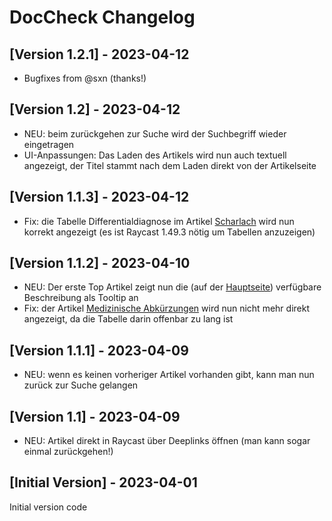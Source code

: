 # DocCheck Changelog

## [Version 1.2.1] - 2023-04-12

- Bugfixes from @sxn (thanks!)

## [Version 1.2] - 2023-04-12

- NEU: beim zurückgehen zur Suche wird der Suchbegriff wieder eingetragen
- UI-Anpassungen: Das Laden des Artikels wird nun auch textuell angezeigt, der Titel stammt nach dem Laden direkt von der Artikelseite

## [Version 1.1.3] - 2023-04-12

- Fix: die Tabelle Differentialdiagnose im Artikel [Scharlach](https://flexikon.doccheck.com/de/Scharlach) wird nun korrekt angezeigt (es ist Raycast 1.49.3 nötig um Tabellen anzuzeigen)

## [Version 1.1.2] - 2023-04-10

- NEU: Der erste Top Artikel zeigt nun die (auf der [Hauptseite](https://flexikon.doccheck.com/de/Hauptseite)) verfügbare Beschreibung als Tooltip an
- Fix: der Artikel [Medizinische Abkürzungen](https://flexikon.doccheck.com/de/Medizinische_Abkürzungen) wird nun nicht mehr direkt angezeigt, da die Tabelle darin offenbar zu lang ist

## [Version 1.1.1] - 2023-04-09

- NEU: wenn es keinen vorheriger Artikel vorhanden gibt, kann man nun zurück zur Suche gelangen

## [Version 1.1] - 2023-04-09

- NEU: Artikel direkt in Raycast über Deeplinks öffnen (man kann sogar einmal zurückgehen!)

## [Initial Version] - 2023-04-01

Initial version code
